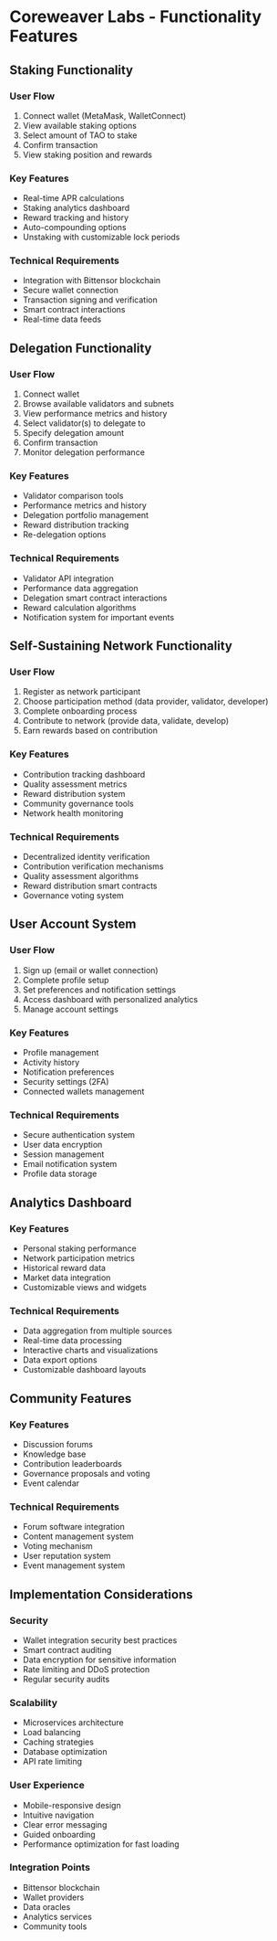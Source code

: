 # Coreweaver Labs - Functionality Features

## Staking Functionality

### User Flow
1. Connect wallet (MetaMask, WalletConnect)
2. View available staking options
3. Select amount of TAO to stake
4. Confirm transaction
5. View staking position and rewards

### Key Features
- Real-time APR calculations
- Staking analytics dashboard
- Reward tracking and history
- Auto-compounding options
- Unstaking with customizable lock periods

### Technical Requirements
- Integration with Bittensor blockchain
- Secure wallet connection
- Transaction signing and verification
- Smart contract interactions
- Real-time data feeds

## Delegation Functionality

### User Flow
1. Connect wallet
2. Browse available validators and subnets
3. View performance metrics and history
4. Select validator(s) to delegate to
5. Specify delegation amount
6. Confirm transaction
7. Monitor delegation performance

### Key Features
- Validator comparison tools
- Performance metrics and history
- Delegation portfolio management
- Reward distribution tracking
- Re-delegation options

### Technical Requirements
- Validator API integration
- Performance data aggregation
- Delegation smart contract interactions
- Reward calculation algorithms
- Notification system for important events

## Self-Sustaining Network Functionality

### User Flow
1. Register as network participant
2. Choose participation method (data provider, validator, developer)
3. Complete onboarding process
4. Contribute to network (provide data, validate, develop)
5. Earn rewards based on contribution

### Key Features
- Contribution tracking dashboard
- Quality assessment metrics
- Reward distribution system
- Community governance tools
- Network health monitoring

### Technical Requirements
- Decentralized identity verification
- Contribution verification mechanisms
- Quality assessment algorithms
- Reward distribution smart contracts
- Governance voting system

## User Account System

### User Flow
1. Sign up (email or wallet connection)
2. Complete profile setup
3. Set preferences and notification settings
4. Access dashboard with personalized analytics
5. Manage account settings

### Key Features
- Profile management
- Activity history
- Notification preferences
- Security settings (2FA)
- Connected wallets management

### Technical Requirements
- Secure authentication system
- User data encryption
- Session management
- Email notification system
- Profile data storage

## Analytics Dashboard

### Key Features
- Personal staking performance
- Network participation metrics
- Historical reward data
- Market data integration
- Customizable views and widgets

### Technical Requirements
- Data aggregation from multiple sources
- Real-time data processing
- Interactive charts and visualizations
- Data export options
- Customizable dashboard layouts

## Community Features

### Key Features
- Discussion forums
- Knowledge base
- Contribution leaderboards
- Governance proposals and voting
- Event calendar

### Technical Requirements
- Forum software integration
- Content management system
- Voting mechanism
- User reputation system
- Event management system

## Implementation Considerations

### Security
- Wallet integration security best practices
- Smart contract auditing
- Data encryption for sensitive information
- Rate limiting and DDoS protection
- Regular security audits

### Scalability
- Microservices architecture
- Load balancing
- Caching strategies
- Database optimization
- API rate limiting

### User Experience
- Mobile-responsive design
- Intuitive navigation
- Clear error messaging
- Guided onboarding
- Performance optimization for fast loading

### Integration Points
- Bittensor blockchain
- Wallet providers
- Data oracles
- Analytics services
- Community tools
